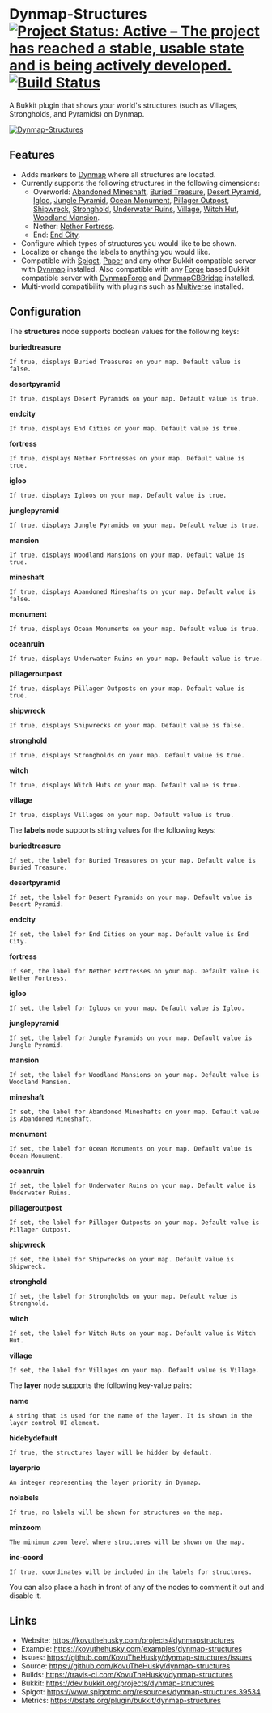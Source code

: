 # Dynmap-Structures [![Project Status: Active – The project has reached a stable, usable state and is being actively developed.](https://www.repostatus.org/badges/latest/active.svg)](https://www.repostatus.org/#active) [![Build Status](https://travis-ci.com/KovuTheHusky/dynmap-structures.svg?branch=master)](https://travis-ci.com/KovuTheHusky/dynmap-structures)

A Bukkit plugin that shows your world's structures (such as Villages, Strongholds, and Pyramids) on Dynmap.

[![Dynmap-Structures](https://kovuthehusky.com/assets/dynmapstructures3.png)](https://kovuthehusky.com/examples/dynmap-structures)

## Features

* Adds markers to [Dynmap](https://dev.bukkit.org/projects/dynmap) where all structures are located.
* Currently supports the following structures in the following dimensions:
    * Overworld: [Abandoned Mineshaft](https://minecraft.gamepedia.com/Abandoned_mineshaft), [Buried Treasure](https://minecraft.gamepedia.com/Buried_treasure), [Desert Pyramid](https://minecraft.gamepedia.com/Desert_pyramid), [Igloo](https://minecraft.gamepedia.com/Igloo), [Jungle Pyramid](https://minecraft.gamepedia.com/Jungle_pyramid), [Ocean Monument](https://minecraft.gamepedia.com/Ocean_monument), [Pillager Outpost](https://minecraft.gamepedia.com/Pillager_outpost), [Shipwreck](https://minecraft.gamepedia.com/Shipwreck), [Stronghold](https://minecraft.gamepedia.com/Stronghold), [Underwater Ruins](https://minecraft.gamepedia.com/Underwater_ruins), [Village](https://minecraft.gamepedia.com/Village), [Witch Hut](https://minecraft.gamepedia.com/Witch_hut), [Woodland Mansion](https://minecraft.gamepedia.com/Woodland_mansion).
    * Nether: [Nether Fortress](https://minecraft.gamepedia.com/Nether_fortress).
    * End: [End City](https://minecraft.gamepedia.com/End_city).
* Configure which types of structures you would like to be shown.
* Localize or change the labels to anything you would like.
* Compatible with [Spigot](https://www.spigotmc.org), [Paper](https://papermc.io) and any other Bukkit compatible server with [Dynmap](https://dev.bukkit.org/projects/dynmap) installed. Also compatible with any [Forge](https://www.minecraftforge.net) based Bukkit compatible server with [DynmapForge](https://minecraft.curseforge.com/projects/dynmapforge) and [DynmapCBBridge](https://minecraft.curseforge.com/projects/dynmapcbbridge) installed.
* Multi-world compatibility with plugins such as [Multiverse](https://dev.bukkit.org/projects/multiverse-core) installed.

## Configuration

The **structures** node supports boolean values for the following keys:

**buriedtreasure**

    If true, displays Buried Treasures on your map. Default value is false.

**desertpyramid**

    If true, displays Desert Pyramids on your map. Default value is true.

**endcity**

    If true, displays End Cities on your map. Default value is true.

**fortress**

    If true, displays Nether Fortresses on your map. Default value is true.

**igloo**

    If true, displays Igloos on your map. Default value is true.

**junglepyramid**

    If true, displays Jungle Pyramids on your map. Default value is true.

**mansion**

    If true, displays Woodland Mansions on your map. Default value is true.

**mineshaft**

    If true, displays Abandoned Mineshafts on your map. Default value is false.

**monument**

    If true, displays Ocean Monuments on your map. Default value is true.

**oceanruin**

    If true, displays Underwater Ruins on your map. Default value is true.

**pillageroutpost**

    If true, displays Pillager Outposts on your map. Default value is true.

**shipwreck**

    If true, displays Shipwrecks on your map. Default value is false.

**stronghold**

    If true, displays Strongholds on your map. Default value is true.

**witch**

    If true, displays Witch Huts on your map. Default value is true.

**village**

    If true, displays Villages on your map. Default value is true.

The **labels** node supports string values for the following keys:

**buriedtreasure**

    If set, the label for Buried Treasures on your map. Default value is Buried Treasure.

**desertpyramid**

    If set, the label for Desert Pyramids on your map. Default value is Desert Pyramid.

**endcity**

    If set, the label for End Cities on your map. Default value is End City.

**fortress**

    If set, the label for Nether Fortresses on your map. Default value is Nether Fortress.

**igloo**

    If set, the label for Igloos on your map. Default value is Igloo.

**junglepyramid**

    If set, the label for Jungle Pyramids on your map. Default value is Jungle Pyramid.

**mansion**

    If set, the label for Woodland Mansions on your map. Default value is Woodland Mansion.

**mineshaft**

    If set, the label for Abandoned Mineshafts on your map. Default value is Abandoned Mineshaft.

**monument**

    If set, the label for Ocean Monuments on your map. Default value is Ocean Monument.

**oceanruin**

    If set, the label for Underwater Ruins on your map. Default value is Underwater Ruins.

**pillageroutpost**

    If set, the label for Pillager Outposts on your map. Default value is Pillager Outpost.

**shipwreck**

    If set, the label for Shipwrecks on your map. Default value is Shipwreck.

**stronghold**

    If set, the label for Strongholds on your map. Default value is Stronghold.

**witch**

    If set, the label for Witch Huts on your map. Default value is Witch Hut.

**village**

    If set, the label for Villages on your map. Default value is Village.

The **layer** node supports the following key-value pairs:

**name**

    A string that is used for the name of the layer. It is shown in the layer control UI element.

**hidebydefault**

    If true, the structures layer will be hidden by default.

**layerprio**

    An integer representing the layer priority in Dynmap.

**nolabels**

    If true, no labels will be shown for structures on the map.

**minzoom**

    The minimum zoom level where structures will be shown on the map.

**inc-coord**

    If true, coordinates will be included in the labels for structures.

You can also place a hash in front of any of the nodes to comment it out and disable it.

## Links

* Website: <https://kovuthehusky.com/projects#dynmapstructures>
* Example: <https://kovuthehusky.com/examples/dynmap-structures>
* Issues: <https://github.com/KovuTheHusky/dynmap-structures/issues>
* Source: <https://github.com/KovuTheHusky/dynmap-structures>
* Builds: <https://travis-ci.com/KovuTheHusky/dynmap-structures>
* Bukkit: <https://dev.bukkit.org/projects/dynmap-structures>
* Spigot: <https://www.spigotmc.org/resources/dynmap-structures.39534>
* Metrics: <https://bstats.org/plugin/bukkit/dynmap-structures>
